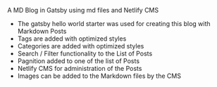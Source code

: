 A MD Blog in Gatsby using md files and Netlify CMS

- The gatsby hello world starter was used for creating this blog with Markdown Posts
- Tags are added with optimized styles
- Categories are added with optimized styles
- Search / Filter functionality to the List of Posts
- Pagnition added to one of the list of Posts
- Netlify CMS for administration of the Posts
- Images can be added to the Markdown files by the CMS